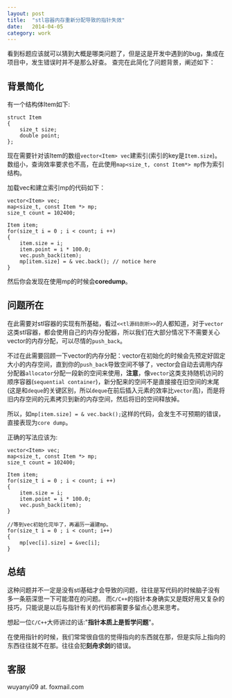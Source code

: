 ```yaml
---
layout: post
title:  "stl容器内存重新分配导致的指针失效"
date:   2014-04-05
category: work
---
```


看到标题应该就可以猜到大概是哪类问题了，但是这是开发中遇到的bug，集成在项目中，发生错误时并不是那么好查。
查完在此简化了问题背景，阐述如下：

## 背景简化

有一个结构体Item如下:

```
struct Item
{
    size_t size;
    double point;
};
```

现在需要针对该Item的数组`vector<Item> vec`建索引(索引的key是`Item.size`)。
数组小，查询效率要求也不高，在此使用`map<size_t, const Item*> mp`作为索引结构。

加载vec和建立索引mp的代码如下：

```
vector<Item> vec;
map<size_t, const Item *> mp;
size_t count = 102400;

Item item;
for(size_t i = 0 ; i < count; i ++)
{
    item.size = i;
    item.point = i * 100.0;
    vec.push_back(item);
    mp[item.size] = & vec.back(); // notice here
}
```

然后你会发现在使用mp的时候会**coredump**。

## 问题所在

在此需要对stl容器的实现有所基础，看过`<<tl源码剖析>>`的人都知道，对于`vector`这类stl容器，都会使用自己的内存分配器，所以我们在大部分情况下不需要关心vector的内存分配，可以尽情的`push_back`。

不过在此需要回顾一下vector的内存分配：vector在初始化的时候会先预定好固定大小的内存空间，直到你的`push_back`导致空间不够了，vector会自动去调用内存分配器`allocator`分配一段新的空间来使用，**注意**，像`vector`这类支持随机访问的顺序容器(`sequential container`)，新分配来的空间不是直接接在旧空间的末尾(这是和`deque`的关键区别，所以`deque`在前后插入元素的效率比`vector`高)，而是将旧内存空间的元素拷贝到新的内存空间，然后将旧的空间释放掉。

所以，如`mp[item.size] = & vec.back();`这样的代码，会发生不可预期的错误，直接表现为`core dump`。

正确的写法应该为:

```
vector<Item> vec;
map<size_t, const Item *> mp;
size_t count = 102400;

Item item;
for(size_t i = 0 ; i < count; i ++)
{
    item.size = i;
    item.point = i * 100.0;
    vec.push_back(item);
}

//等到vec初始化完毕了，再遍历一遍建mp。
for(size_t i = 0 ; i < count; i++)
{
    mp[vec[i].size] = &vec[i];
}
```

## 总结

这种问题并不一定是没有stl基础才会导致的问题，往往是写代码的时候脑子没有多一条筋深思一下可能潜在的问题。
而`C/C++`的指针本身确实又是既好用又复杂的技巧，只能说是以后与指针有关的代码都需要多留点心思来思考。

想起一位`C/C++`大师讲过的话:"**指针本质上是哲学问题**"。

在使用指针的时候，我们常常很自信的觉得指向的东西就在那，但是实际上指向的东西往往就不在那。往往会犯**刻舟求剑**的错误。


## 客服

wuyanyi09 at. foxmail.com

